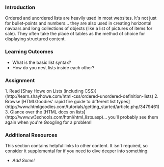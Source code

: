 ### Introduction
Ordered and unordered lists are heavily used in most websites.  It's not just for bullet-points and numbers... they are also used in creating horizontal navbars and long collections of objects (like a list of pictures of items for sale).  They often take the place of tables as the method of choice for displaying structured content.

### Learning Outcomes

* What is the basic list syntax?
* How do you nest lists inside each other?

### Assignment

<div class="lesson-content__panel" markdown="1">
1. Read [Shay Howe on Lists (including CSS)](http://learn.shayhowe.com/html-css/ordered-unordered-definition-lists)
2. Browse [HTMLGoodies' rapid fire guide to different list types](http://www.htmlgoodies.com/tutorials/getting_started/article.php/3479461)
3. Glance over the [HTML docs on lists](http://www.w3schools.com/html/html_lists.asp)... you'll probably see them again when you're Googling for a problem!
</div>

### Additional Resources
This section contains helpful links to other content. It isn't required, so consider it supplemental for if you need to dive deeper into something

* *Add Some!*

